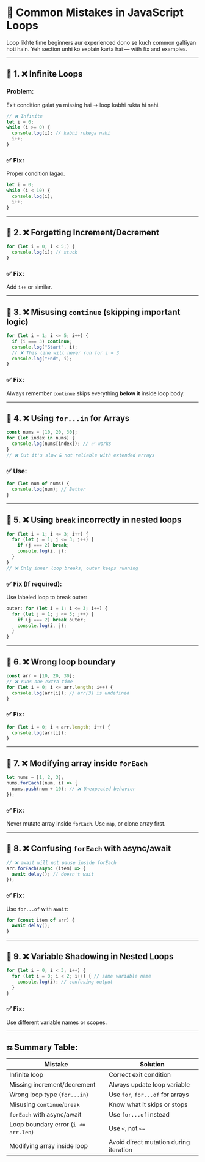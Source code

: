 # 🚫 Common Mistakes in JavaScript Loops

Loop likhte time beginners aur experienced dono se kuch common galtiyan hoti hain. Yeh section unhi ko explain karta hai — with fix and examples.

---

## 🧠 1. ❌ Infinite Loops

### Problem:
Exit condition galat ya missing hai → loop kabhi rukta hi nahi.

```js
// ❌ Infinite
let i = 0;
while (i >= 0) {
  console.log(i); // kabhi rukega nahi
  i++;
}
```

### ✅ Fix:
Proper condition lagao.

```js
let i = 0;
while (i < 10) {
  console.log(i);
  i++;
}
```

---

## 🧠 2. ❌ Forgetting Increment/Decrement

```js
for (let i = 0; i < 5;) {
  console.log(i); // stuck
}
```

### ✅ Fix:
Add `i++` or similar.

---

## 🧠 3. ❌ Misusing `continue` (skipping important logic)

```js
for (let i = 1; i <= 5; i++) {
  if (i === 3) continue;
  console.log("Start", i);
  // ❌ This line will never run for i = 3
  console.log("End", i);
}
```

### ✅ Fix:
Always remember `continue` skips everything **below it** inside loop body.

---

## 🧠 4. ❌ Using `for...in` for Arrays

```js
const nums = [10, 20, 30];
for (let index in nums) {
  console.log(nums[index]); // ✅ works
}
// ❌ But it's slow & not reliable with extended arrays
```

### ✅ Use:
```js
for (let num of nums) {
  console.log(num); // Better
}
```

---

## 🧠 5. ❌ Using `break` incorrectly in nested loops

```js
for (let i = 1; i <= 3; i++) {
  for (let j = 1; j <= 3; j++) {
    if (j === 2) break;
    console.log(i, j);
  }
}
// ❌ Only inner loop breaks, outer keeps running
```

### ✅ Fix (If required):
Use labeled loop to break outer:

```js
outer: for (let i = 1; i <= 3; i++) {
  for (let j = 1; j <= 3; j++) {
    if (j === 2) break outer;
    console.log(i, j);
  }
}
```

---

## 🧠 6. ❌ Wrong loop boundary

```js
const arr = [10, 20, 30];
// ❌ runs one extra time
for (let i = 0; i <= arr.length; i++) {
  console.log(arr[i]); // arr[3] is undefined
}
```

### ✅ Fix:
```js
for (let i = 0; i < arr.length; i++) {
  console.log(arr[i]);
}
```

---

## 🧠 7. ❌ Modifying array inside `forEach`

```js
let nums = [1, 2, 3];
nums.forEach((num, i) => {
  nums.push(num + 10); // ❌ Unexpected behavior
});
```

### ✅ Fix:
Never mutate array inside `forEach`. Use `map`, or clone array first.

---

## 🧠 8. ❌ Confusing `forEach` with async/await

```js
// ❌ await will not pause inside forEach
arr.forEach(async (item) => {
  await delay(); // doesn't wait
});
```

### ✅ Fix:
Use `for...of` with `await`:

```js
for (const item of arr) {
  await delay();
}
```

---

## 🧠 9. ❌ Variable Shadowing in Nested Loops

```js
for (let i = 0; i < 3; i++) {
  for (let i = 0; i < 2; i++) { // same variable name
    console.log(i); // confusing output
  }
}
```

### ✅ Fix:
Use different variable names or scopes.

---

## 🔚 Summary Table:

| Mistake                             | Solution                                |
|-------------------------------------|------------------------------------------|
| Infinite loop                       | Correct exit condition                   |
| Missing increment/decrement         | Always update loop variable              |
| Wrong loop type (`for...in`)        | Use `for`, `for...of` for arrays         |
| Misusing `continue`/`break`         | Know what it skips or stops              |
| `forEach` with async/await          | Use `for...of` instead                   |
| Loop boundary error (`i <= arr.len`) | Use `<`, not `<=`                        |
| Modifying array inside loop         | Avoid direct mutation during iteration   |
